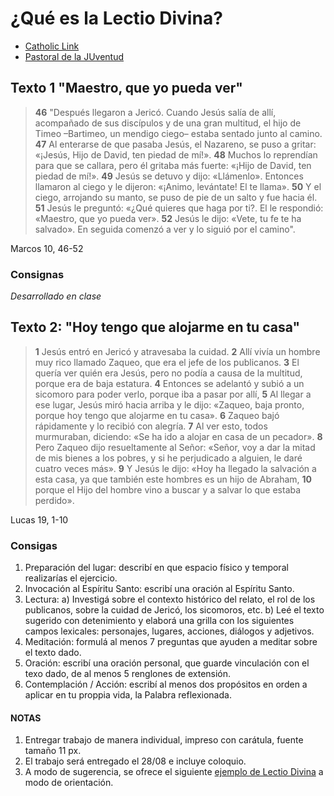 # ¿Qué es la Lectio Divina?
* [Catholic Link](https://catholic-link.com/como-reza-lectio-divina/)
* [Pastoral de la JUventud](http://pastoraldejuventud.org.ar/instituto/wordpress/wp-content/uploads/2012/08/Lectio-Divina-3-CLJ.pdf)

## Texto 1 "Maestro, que yo pueda ver"

>**46** "Después llegaron a Jericó. Cuando Jesús salía de allí, acompañado de sus discípulos y de una gran multitud, el hijo de Timeo –Bartimeo, un mendigo ciego– estaba sentado junto al camino. **47** Al enterarse de que pasaba Jesús, el Nazareno, se puso a gritar: «¡Jesús, Hijo de David, ten piedad de mí!». **48** Muchos lo reprendían para que se callara, pero él gritaba más fuerte: «¡Hijo de David, ten piedad de mí!». **49** Jesús se detuvo y dijo: «Llámenlo». Entonces llamaron al ciego y le dijeron: «¡Animo, levántate! El te llama». **50** Y el ciego, arrojando su manto, se puso de pie de un salto y fue hacia él. **51** Jesús le preguntó: «¿Qué quieres que haga por ti?. El le respondió: «Maestro, que yo pueda ver». **52** Jesús le dijo: «Vete, tu fe te ha salvado». En seguida comenzó a ver y lo siguió por el camino".

Marcos 10, 46-52

### Consignas

_Desarrollado en clase_


## Texto 2: "Hoy tengo que alojarme en tu casa"

>**1** Jesús entró en Jericó y atravesaba la cuidad.
**2** Allí vivía un hombre muy rico llamado Zaqueo, que era el jefe de los publicanos.
**3** El quería ver quién era Jesús, pero no podía a causa de la multitud, porque era de baja estatura.
**4** Entonces se adelantó y subió a un sicomoro para poder verlo, porque iba a pasar por allí,
**5** Al llegar a ese lugar, Jesús miró hacia arriba y le dijo: «Zaqueo, baja pronto, porque hoy tengo que alojarme en tu casa».
**6** Zaqueo bajó rápidamente y lo recibió con alegría.
**7** Al ver esto, todos murmuraban, diciendo: «Se ha ido a alojar en casa de un pecador».
**8** Pero Zaqueo dijo resueltamente al Señor: «Señor, voy a dar la mitad de mis bienes a los pobres, y si he perjudicado a alguien, le daré cuatro veces más».
**9** Y Jesús le dijo: «Hoy ha llegado la salvación a esta casa, ya que también este hombres es un hijo de Abraham,
**10** porque el Hijo del hombre vino a buscar y a salvar lo que estaba perdido».

Lucas 19, 1-10

### Consigas

1. Preparación del lugar: describí en que espacio físico y temporal realizarías el ejercicio. 
2. Invocación al Espíritu Santo: escribí una oración al Espíritu Santo. 
3. Lectura: a) Investigá sobre el contexto histórico del relato, el rol de los publicanos, sobre la cuidad de Jericó, los sicomoros, etc. b) Leé el texto sugerido con detenimiento y elaborá una grilla con los siguientes campos lexicales: personajes, lugares, acciones, diálogos y adjetivos.
4. Meditación: formulá al menos 7 preguntas que ayuden a meditar sobre el texto dado. 
5. Oración: escribí una oración personal, que guarde vinculación con el texo dado, de al menos 5 renglones de extensión. 
6. Contemplación / Acción: escribí al menos dos propósitos en orden a aplicar  en tu proppia vida, la Palabra reflexionada. 

#### NOTAS
1. Entregar trabajo de manera individual, impreso con carátula, fuente tamaño 11 px. 
2. El trabajo será entregado el 28/08 e incluye coloquio. 
3. A modo de sugerencia, se ofrece el siguiente [ejemplo de Lectio Divina](http://lectionautas.com/site/files/lectio/2k16/06/Domingo_5_de_junio_de_2016_X_Domingo_TO.pdf) a modo de orientación. 